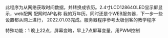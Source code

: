 此程序为从网络获取时间数据，并转换成农历。2.4寸LCD12864OLED显示屏显示，web配网
配网时AP名称 我的万年历。同时还是个WEB服务器，下一步一些设置都从网上进行，
2022.01.03完成。服务器程序参考太极创客的教学程序

特殊功能：1 晚上22点，屏幕变暗，早上7点屏幕变量，用PWM控制
